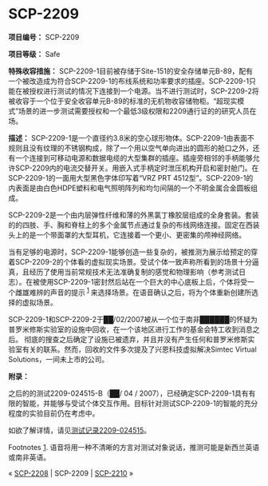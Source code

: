 # SCP-2209
                        


**项目编号：** SCP-2209

**项目等级：** Safe

**特殊收容措施：** SCP-2209-1目前被存储于Site-151的安全存储单元B-89，配有一个被改造成为符合SCP-2209-1的布线系统和功率要求的插座。SCP-2209-1只能在被授权进行测试的情况下连接到一个电源。当不进行测试时，SCP-2209-2将被收容于一个位于安全收容单元B-89的标准的无机物收容储物柜。“超现实模式”场景的进一步测试需要授权和一个最低3级权限和2209通行证的的研究人员在场。

**描述：**  SCP-2209-1是一个直径约3.8米的空心球形物体。SCP-2209-1由表面不规则且没有纹理的不锈钢构成，除了一个用以空气单向进出的圆形的舱口之外，还有一个连接到可移动电源和数据电缆的大型集群的插座。插座旁相邻的手柄能够允许SCP-2209内的电流交替开关。用嵌入式手柄定时泄压机构开启和密封舱门。在SCP-2209-1的一面用大型黑色字体印写着“VRZ PRT 4512型”。SCP-2209-1的内表面是由白色HDPE塑料和电气照明阵列和均匀间隔的一个不明金属合金圆板组成。

SCP-2209-2是一个由内层弹性纤维和薄的外黑氯丁橡胶层组成的全身套装。套装的的四肢、手、胸和脊柱上的多个金属节点通过复杂的布线网络连接。固定在西装头上的是一个带面罩的大型耳机，它连接着一个更小、更密集的颅神经网络。

当有足够的电源时，SCP-2209-1能够创造一些复杂的，被推测为展示给预定的穿着SCP-2209-2的个体看的虚拟现实场景。受试个体一致声称所看到的场景十分逼真，且经历了使用当前常规技术无法准确复制的感觉和物理影响（参考测试日志）。在被使用SCP-2209-1密封然后站在一个巨大的中心底板上后，个体将受一个雌雄难辨的声音的提示<sup class='footnoteref'>
 <a shape='rect' class='footnoteref' id='footnoteref-1' href='javascript:;' onclick='WIKIDOT.page.utils.scrollToReference(&apos;footnote-1&apos;)'>1</a>
</sup>来选择场景。在语音确认之后，将为个体重新创建所选择的虚拟场景。

SCP-2209-1和SCP-2209-2于██/02/2007被从一个位于南非██████的怀疑为普罗米修斯实验室的设施中回收，在一个该地区进行工作的基金会特工收到消息之后。 彻底的搜查之后确定了设施已被遗弃，并且并没有产生任何和普罗米修斯实验室有关的联系。然而，回收的文件多次提及了兴恩科技虚拟解决Simtec Virtual Solutions，一间未上市的公司。

**附录：** 

之后的的测试2209-024515-B（██/ 04 / 2007），已经确定SCP-2209-1具有有限的智能，并能够与受试个体交互作用。目标针对测试SCP-2209-1的智能的充分程度的实验目前仍在考虑中。

如欲了解详情，请见[测试记录2209-024515](/test-log-2209-024515)。


Footnotes
<a shape='rect' href='javascript:;' onclick='WIKIDOT.page.utils.scrollToReference(&apos;footnoteref-1&apos;)'>1</a>. 语音将用一种不清晰的方言对测试对象说话，推测可能是新西兰英语或南非英语。



« <a shape='rect' class='newpage' href='/scp-2208'>SCP-2208</a> | SCP-2209 | [SCP-2210](/scp-2210) »





                    